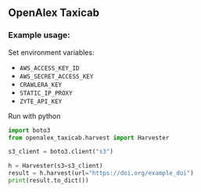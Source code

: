 ## OpenAlex Taxicab


### Example usage:

Set environment variables:
- `AWS_ACCESS_KEY_ID`
- `AWS_SECRET_ACCESS_KEY`
- `CRAWLERA_KEY`
- `STATIC_IP_PROXY`
- `ZYTE_API_KEY`

Run with python

```python
import boto3
from openalex_taxicab.harvest import Harvester

s3_client = boto3.client("s3")

h = Harvester(s3=s3_client)
result = h.harvest(url="https://doi.org/example_doi")
print(result.to_dict())
```
